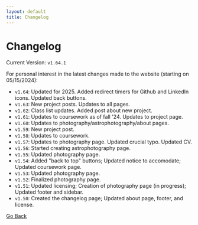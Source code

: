 ```yaml
---
layout: default
title: Changelog
---
```


# Changelog

Current Version: `v1.64.1`

For personal interest in the latest changes made to the website (starting on 05/15/2024):

* `v1.64`: Updated for 2025. Added redirect timers for Github and LinkedIn icons. Updated back buttons.
* `v1.63`: New project posts. Updates to all pages.
* `v1.62`: Class list updates. Added post about new project. 
* `v1.61`: Updates to coursework as of fall '24. Updates to project page. 
* `v1.60`: Updates to photography/astrophotography/about pages.
* `v1.59`: New project post.
* `v1.58`: Updates to coursework.
* `v1.57`: Updates to photography page. Updated crucial typo. Updated CV. 
* `v1.56`: Started creating astrophotography page. 
* `v1.55`: Updated photography page.
* `v1.54`: Added "back to top" buttons; Updated notice to accomodate; Updated coursework page.
* `v1.53`: Updated photography page.
* `v1.52`: Finalized photography page.
* `v1.51`: Updated licensing; Creation of photography page (in progress); Updated footer and sidebar.
* `v1.50`: Created the changelog page; Updated about page, footer, and license.

[Go Back](javascript:history.back())